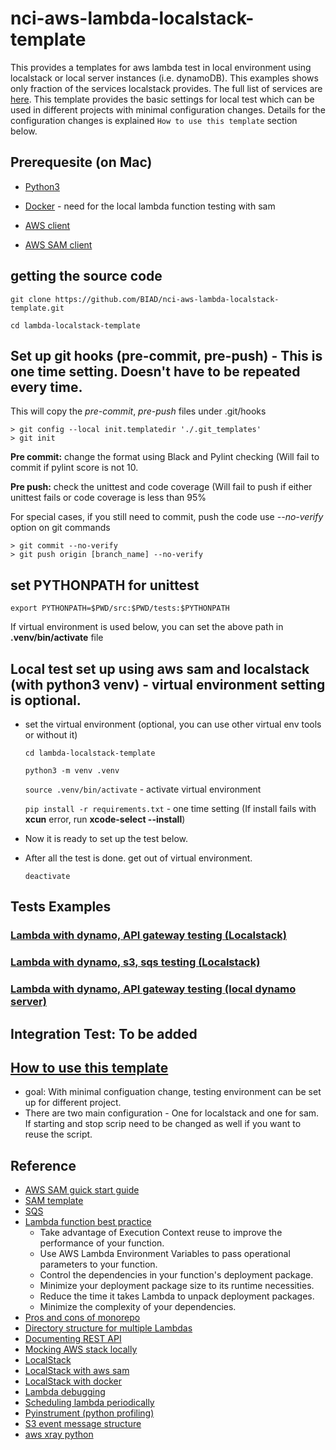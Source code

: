 # nci-aws-lambda-localstack-template

This provides a templates for aws lambda test in local environment using localstack or local server instances (i.e. dynamoDB). This examples shows only fraction of the services localstack provides. The full list of services are [here](https://github.com/localstack/localstack). This template provides the basic settings for local test which can be used in different projects with minimal configuration changes. Details for the configuration changes is explained `How to use this template` section below.

## Prerequesite (on Mac)

* [Python3](https://www.python.org/downloads/)

* [Docker](https://docs.docker.com/docker-for-mac/install/) - need for the local lambda function testing with sam

* [AWS client](https://docs.aws.amazon.com/cli/latest/userguide/cli-chap-install.html)

* [AWS SAM client](https://docs.aws.amazon.com/serverless-application-model/latest/developerguide/serverless-sam-cli-install-mac.html)
 

## getting the source code
 
  `git clone https://github.com/BIAD/nci-aws-lambda-localstack-template.git`
  
  `cd lambda-localstack-template`
  

## Set up git hooks (pre-commit, pre-push) - This is one time setting. Doesn't have to be repeated every time. 

This will copy the _pre-commit_, _pre-push_ files under .git/hooks
```
> git config --local init.templatedir './.git_templates'
> git init
```

**Pre commit:** change the format using Black and Pylint checking (Will fail to commit if pylint score is not 10.

**Pre push:** check the unittest and code coverage (Will fail to push if either unittest fails or code coverage is less than 95%

For special cases, if you still need to commit, push the code use _--no-verify_ option on git commands

```
> git commit --no-verify
> git push origin [branch_name] --no-verify
```

## set PYTHONPATH for unittest

   `export PYTHONPATH=$PWD/src:$PWD/tests:$PYTHONPATH`
   
   If virtual environment is used below, you can set the above path in __.venv/bin/activate__ file
   
  
## Local test set up using aws sam and localstack (with python3 venv) - virtual environment setting is optional.
 
* set the virtual environment (optional, you can use other virtual env tools or without it) 
  
  `cd lambda-localstack-template`
  
  `python3 -m venv .venv`
  
  `source .venv/bin/activate`  - activate virtual environment
  
  `pip install -r requirements.txt` - one time setting 
     (If install fails with __xcun__ error, run __xcode-select --install__)
   
* Now it is ready to set up the test below.
     
* After all the test is done. get out of virtual environment.

  `deactivate`
  
## Tests Examples

### [Lambda with dynamo, API gateway testing (Localstack)](https://github.com/uujo/lambda-localstack-template/wiki/Lambda-Dynamo-Test)

 
### [Lambda with dynamo, s3, sqs testing (Localstack)](https://github.com/uujo/lambda-localstack-template/wiki/Lambda-S3-SQS-Dynamo-Test)

### [Lambda with dynamo, API gateway testing (local dynamo server)](https://github.com/BIAD/lambda-localstack-template/wiki/Lambda-Local-Dynamo-Server-Test)


## Integration Test: To be added


## [How to use this template](https://github.com/uujo/lambda-localstack-template/wiki/How-to-use-this-template) 

 * goal: With minimal configuation change, testing environment can be set up for different project.
 * There are two main configuration - One for localstack and one for sam. If starting and stop scrip need to be changed as well if you want to reuse the script.

## Reference
* [AWS SAM guick start guide](https://docs.aws.amazon.com/serverless-application-model/latest/developerguide/serverless-quick-start.html)
* [SAM template](https://github.com/awslabs/serverless-application-model/blob/master/versions/2016-10-31.md)
* [SQS](https://aws.amazon.com/blogs/aws/aws-lambda-adds-amazon-simple-queue-service-to-supported-event-sources/)
* [Lambda function best practice](https://docs.aws.amazon.com/lambda/latest/dg/best-practices.html)
  * Take advantage of Execution Context reuse to improve the performance of your function.
  * Use AWS Lambda Environment Variables to pass operational parameters to your function.
  * Control the dependencies in your function's deployment package.
  * Minimize your deployment package size to its runtime necessities.
  * Reduce the time it takes Lambda to unpack deployment packages.
  * Minimize the complexity of your dependencies.
* [Pros and cons of monorepo](https://serverless-stack.com/chapters/organizing-serverless-projects.html)
* [Directory structure for multiple Lambdas](https://serverless.readme.io/docs/project-structure)
* [Documenting REST API](https://docs.aws.amazon.com/apigateway/latest/developerguide/api-gateway-documenting-api.html)
* [Mocking AWS stack locally](https://medium.com/@andyalky/developing-aws-apps-locally-with-localstack-7f3d64663ce4)
* [LocalStack](https://github.com/localstack/localstack)
* [LocalStack with aws sam](http://www.piotrnowicki.com/python/aws/2018/11/16/aws-local-lambda-invocation/)
* [LocalStack with docker](https://itnext.io/docker-compose-aws-localstack-why-not-both-fc8a1db84eca)
* [Lambda debugging](https://docs.aws.amazon.com/serverless-application-model/latest/developerguide/serverless-sam-cli-using-debugging-python.html)
* [Scheduling lambda periodically](https://docs.aws.amazon.com/lambda/latest/dg/with-scheduled-events.html)
* [Pyinstrument (python profiling)](https://github.com/joerick/pyinstrument)
* [S3 event message structure](https://docs.aws.amazon.com/AmazonS3/latest/dev/notification-content-structure.html)
* [aws xray python](https://github.com/aws/aws-xray-sdk-python)

